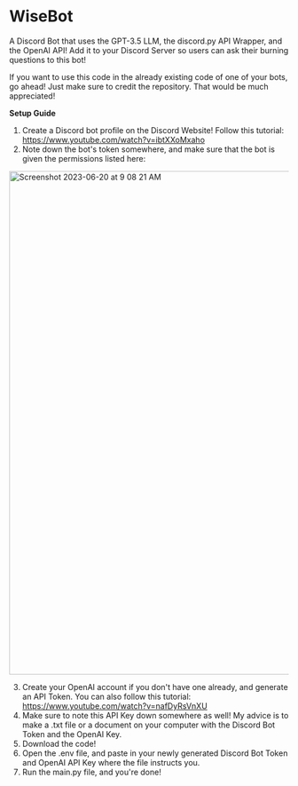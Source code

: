 # WiseBot
 A Discord Bot that uses the GPT-3.5 LLM, the discord.py API Wrapper, and the OpenAI API! Add it to your Discord Server so users can ask their burning questions to this bot!

 If you want to use this code in the already existing code of one of your bots, go ahead! Just make sure to credit the repository. That would be much appreciated!

 **Setup Guide**

 1. Create a Discord bot profile on the Discord Website! Follow this tutorial: https://www.youtube.com/watch?v=ibtXXoMxaho
 2. Note down the bot's token somewhere, and make sure that the bot is given the permissions listed here:
<img width="907" alt="Screenshot 2023-06-20 at 9 08 21 AM" src="https://github.com/aidenpinto14/WiseBot/assets/119895317/ac2f8d54-25f5-4f3c-b3a1-86864949e6d5">

 3. Create your OpenAI account if you don't have one already, and generate an API Token. You can also follow this tutorial: https://www.youtube.com/watch?v=nafDyRsVnXU
 4. Make sure to note this API Key down somewhere as well! My advice is to make a .txt file or a document on your computer with the Discord Bot Token and the OpenAI   Key.
 5. Download the code!
 6. Open the .env file, and paste in your newly generated Discord Bot Token and OpenAI API Key where the file instructs you.
 7. Run the main.py file, and you're done!
